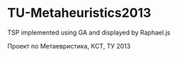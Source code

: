 TU-Metaheuristics2013
=====================

TSP implemented using GA and displayed by Raphael.js

Проект по Метаевристика, КСТ, ТУ 2013